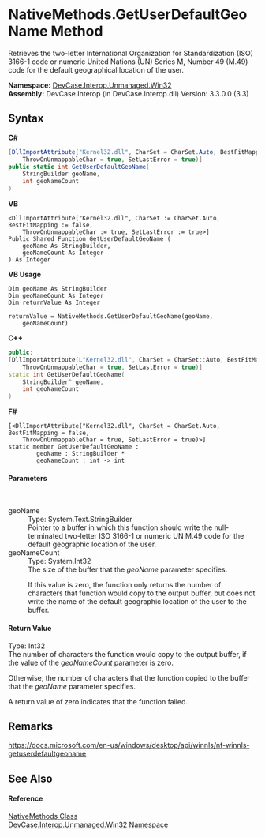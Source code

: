 # NativeMethods.GetUserDefaultGeoName Method 
 

Retrieves the two-letter International Organization for Standardization (ISO) 3166-1 code or numeric United Nations (UN) Series M, Number 49 (M.49) code for the default geographical location of the user.

**Namespace:**&nbsp;<a href="N_DevCase_Interop_Unmanaged_Win32">DevCase.Interop.Unmanaged.Win32</a><br />**Assembly:**&nbsp;DevCase.Interop (in DevCase.Interop.dll) Version: 3.3.0.0 (3.3)

## Syntax

**C#**<br />
``` C#
[DllImportAttribute("Kernel32.dll", CharSet = CharSet.Auto, BestFitMapping = false, 
	ThrowOnUnmappableChar = true, SetLastError = true)]
public static int GetUserDefaultGeoName(
	StringBuilder geoName,
	int geoNameCount
)
```

**VB**<br />
``` VB
<DllImportAttribute("Kernel32.dll", CharSet := CharSet.Auto, BestFitMapping := false, 
	ThrowOnUnmappableChar := true, SetLastError := true>]
Public Shared Function GetUserDefaultGeoName ( 
	geoName As StringBuilder,
	geoNameCount As Integer
) As Integer
```

**VB Usage**<br />
``` VB Usage
Dim geoName As StringBuilder
Dim geoNameCount As Integer
Dim returnValue As Integer

returnValue = NativeMethods.GetUserDefaultGeoName(geoName, 
	geoNameCount)
```

**C++**<br />
``` C++
public:
[DllImportAttribute(L"Kernel32.dll", CharSet = CharSet::Auto, BestFitMapping = false, 
	ThrowOnUnmappableChar = true, SetLastError = true)]
static int GetUserDefaultGeoName(
	StringBuilder^ geoName, 
	int geoNameCount
)
```

**F#**<br />
``` F#
[<DllImportAttribute("Kernel32.dll", CharSet = CharSet.Auto, BestFitMapping = false, 
	ThrowOnUnmappableChar = true, SetLastError = true)>]
static member GetUserDefaultGeoName : 
        geoName : StringBuilder * 
        geoNameCount : int -> int 

```


#### Parameters
&nbsp;<dl><dt>geoName</dt><dd>Type: System.Text.StringBuilder<br />Pointer to a buffer in which this function should write the null-terminated two-letter ISO 3166-1 or numeric UN M.49 code for the default geographic location of the user.</dd><dt>geoNameCount</dt><dd>Type: System.Int32<br />The size of the buffer that the *geoName* parameter specifies. 

 If this value is zero, the function only returns the number of characters that function would copy to the output buffer, but does not write the name of the default geographic location of the user to the buffer.</dd></dl>

#### Return Value
Type: Int32<br />The number of characters the function would copy to the output buffer, if the value of the *geoNameCount* parameter is zero. 

 Otherwise, the number of characters that the function copied to the buffer that the *geoName* parameter specifies. 

 A return value of zero indicates that the function failed.

## Remarks
<a href="https://docs.microsoft.com/en-us/windows/desktop/api/winnls/nf-winnls-getuserdefaultgeoname" target="_blank">https://docs.microsoft.com/en-us/windows/desktop/api/winnls/nf-winnls-getuserdefaultgeoname</a>

## See Also


#### Reference
<a href="T_DevCase_Interop_Unmanaged_Win32_NativeMethods">NativeMethods Class</a><br /><a href="N_DevCase_Interop_Unmanaged_Win32">DevCase.Interop.Unmanaged.Win32 Namespace</a><br />